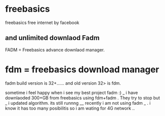 # freebasics
freebasics free internet by facebook
## and unlimited downlaod Fadm
FADM = Freebasics advance downlaod manager.
# fdm = freebasics download manager
fadm build version is 32+......
and old version 32> is fdm.

sometime i feel happy when i see my best project fadm :) _ i have downlaoded 300+GB from freebasics 
using fdm+fadm .
They try to stop but _ i updated algorithm.
its still runnng __ recently i am not using fadm _ .
i know it has too many posibilitis so i am wating for 4G network ..
